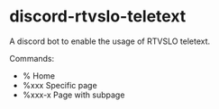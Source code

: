 # discord-rtvslo-teletext
A discord bot to enable the usage of RTVSLO teletext.


Commands:
 - %       Home
 - %xxx    Specific page
 - %xxx-x  Page with subpage
